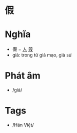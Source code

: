 # 假

# Nghĩa
* 假 = [人](人.md) [叚](叚.md)
* giả: trong từ giả mạo, giả sử

# Phát âm
* /giả/

# Tags
* /Hán Việt/

<script>window.HANZI_FIELD='假';</script>
